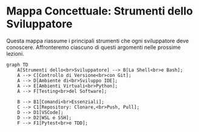 # Mappa Concettuale: Strumenti dello Sviluppatore

Questa mappa riassume i principali strumenti che ogni sviluppatore deve conoscere. Affronteremo ciascuno di questi argomenti nelle prossime lezioni.

```mermaid
graph TD
    A[Strumenti dello<br>Sviluppatore] --> B[La Shell<br>e Bash];
    A --> C[Controllo di Versione<br>con Git];
    A --> D[Ambiente di<br>Sviluppo IDE];
    A --> E[Ambienti Virtuali<br>Python];
    A --> F[Testing<br>del Software];

    B --> B1[Comandi<br>Essenziali];
    C --> C1[Repository: Clonare,<br>Push, Pull];
    D --> D1[VSCode];
    D --> D2[WSL e SSH];
    F --> F1[Pytest<br>e TDD];
```